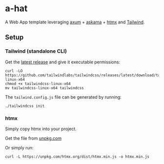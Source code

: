 # a-hat

A Web App template leveraging [axum](https://github.com/tokio-rs/axum) + [askama](https://github.com/djc/askama) + [htmx](https://github.com/bigskysoftware/htmx) and [Tailwind](https://github.com/tailwindlabs/tailwindcss).

## Setup

### Tailwind (standalone CLI)

Get the [latest release](https://github.com/tailwindlabs/tailwindcss/releases/latest) and give it executable permissions:

```no_rust
curl -LO https://github.com/tailwindlabs/tailwindcss/releases/latest/download/tailwindcss-linux-x64
chmod +x tailwindcss-linux-x64
mv tailwindcss-linux-x64 tailwindcss
```

The `tailwind.config.js` file can be generated by running:

```no_rust
./tailwindcss init
```

### htmx

Simply copy htmx into your project.

Get the file from [unpkg.com](https://unpkg.com/htmx.org/dist/htmx.min.js)

Or simply run:

```no_rust
curl -L https://unpkg.com/htmx.org/dist/htmx.min.js -o htmx.min.js
```
